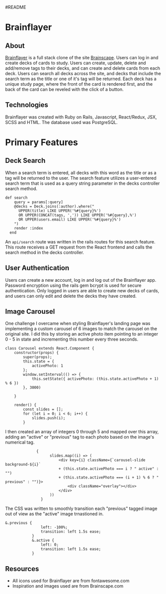 #README

# Brainflayer

## About
[Brainflayer](https://brainflayer.herokuapp.com/#/) is a full stack clone of the site [Brainscape](http://brainscape.com). Users can log in and create decks of cards to study. Users can create, update, delete and add/remove tags to their decks, and can create and delete cards from each deck. Users can search all decks across the site, and decks that include the search term as the title or one of it's tag will be returned. Each deck has a unique study page, where the front of the card is rendered first, and the back of the card can be reveled with the click of a button.


## Technologies
Brainflayer was created with Ruby on Rails, Javascript, React/Redux, JSX, SCSS and HTML. The database used was PostgreSQL. 


# Primary Features

## Deck Search
When a search term is entered, all decks with this word as the title or as a tag will be returned to the user. The search feature utilizes a user-entered search term that is used as a query string parameter in the decks controller search method.



```
def search
    query = params[:query]
    @decks = Deck.joins(:author).where("
      UPPER(title) LIKE UPPER('%#{query}%')
      OR UPPER(CONCAT(tags, ',')) LIKE UPPER('%#{query},%')
      OR UPPER(users.email) LIKE UPPER('%#{query}%')
    ")
    render :index
  end
  ```
 
  
  
  An `api/search` route was written in the rails routes for this search feature. This route receives a GET request from the React frontend and calls the search method in the decks controller. 

 

## User Authentication
Users can create a new account, log in and log out of the Brainflayer app. Password encryption using the rails gem bcrypt is used for secure authentication. Only logged in users are able to create new decks of cards, and users can only edit and delete the decks they have created. 


## Image Carousel
One challenge I overcame when styling Brainflayer's landing page was implementing a custom carousel of 6 images to match the carousel on the original site. I did this by storing an active photo item pointing to an integer 0 - 5 in state and incrementing this number every three seconds. 



```
class Carousel extends React.Component {
    constructor(props) {
        super(props);
        this.state = {
            activePhoto: 1
        };
        window.setInterval(() => {
            this.setState({ activePhoto: (this.state.activePhoto + 1) % 6 })
        }, 3000)

    }

    render() {
        const slides = [];
        for (let i = 0; i < 6; i++) {
            slides.push(i);
        }
  ```



I then created an array of integers 0 through 5 and mapped over this array, adding an "active" or "previous" tag to each photo based on the image's numerical tag.



```
              {
                    slides.map((i) => (
                        <div key={i} className={`carousel-slide background-${i}`
                        + (this.state.activePhoto === i ? " active" : "")
                        + (this.state.activePhoto === (i + 1) % 6 ? " previous" : "")}>
                            <div className="overlay"></div>
                        </div>
                    ))
                }
 ```



The CSS was written to smoothly transition each "previous" tagged image out of view as the "active" image trnastioned in.



```
&.previous {
                left: -100%;
                transition: left 1.5s ease;
            }
            &.active {
                left: 0;
                transition: left 1.5s ease;
            }
```



## Resources

* All icons used for Brainflayer are from fontawesome.com
* Inspiration and images used are from Brainscape.com  

